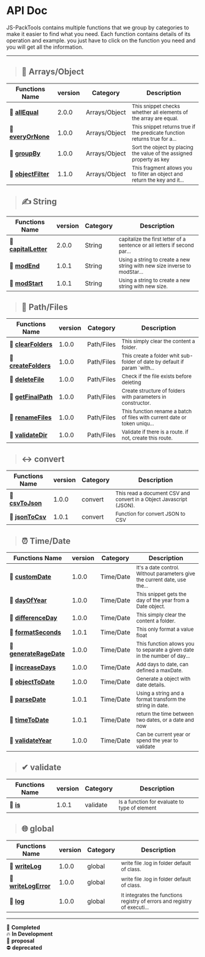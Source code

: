 # API Doc

JS-PackTools contains multiple functions that we group by categories to make it easier to find what you need. Each function contains details of its operation and example. you just have to click on the function you need and you will get all the information.
___
>## 🧾 Arrays/Object 

| Functions Name | version | Category | Description |
|---|---|---|---|
|🌱  [**allEqual**](https://jasp402.github.io/js-packtools/#/en/api/v1/allEqual) | 2.0.0 | Arrays/Object | <sub>This snippet checks whether all elements of the array are equal.</sub> |
|🌱  [**everyOrNone**](https://jasp402.github.io/js-packtools/#/en/api/v1/everyOrNone) | 1.0.0 | Arrays/Object | <sub>This snippet returns true if the predicate function returns true for a...</sub> |
|🌱  [**groupBy**](https://jasp402.github.io/js-packtools/#/en/api/v1/groupBy) | 1.0.0 | Arrays/Object | <sub>Sort the object by placing the value of the assigned property as key</sub> |
|🌱  [**objectFilter**](https://jasp402.github.io/js-packtools/#/en/api/v1/objectFilter) | 1.1.0 | Arrays/Object | <sub>This fragment allows you to filter an object and return the key and it...</sub> |
>## ✍ String 

| Functions Name | version | Category | Description |
|---|---|---|---|
|🌱  [**capitalLetter**](https://jasp402.github.io/js-packtools/#/en/api/v1/capitalLetter) | 2.0.0 | String | <sub>capitalize the first letter of a sentence or all letters if second par...</sub> |
|🌱  [**modEnd**](https://jasp402.github.io/js-packtools/#/en/api/v1/modEnd) | 1.0.1 | String | <sub>Using a string to create a new string with new size inverse to modStar...</sub> |
|🌱  [**modStart**](https://jasp402.github.io/js-packtools/#/en/api/v1/modStart) | 1.0.1 | String | <sub>Using a string to create a new string with new size.</sub> |
>## 📁 Path/Files 

| Functions Name | version | Category | Description |
|---|---|---|---|
|🌱  [**clearFolders**](https://jasp402.github.io/js-packtools/#/en/api/v1/clearFolders) | 1.0.0 | Path/Files | <sub>This simply clear the content a folder.</sub> |
|🌱  [**createFolders**](https://jasp402.github.io/js-packtools/#/en/api/v1/createFolders) | 1.0.0 | Path/Files | <sub>This create a folder whit sub-folder of date by default if param `with...</sub> |
|🌱  [**deleteFile**](https://jasp402.github.io/js-packtools/#/en/api/v1/deleteFile) | 1.0.0 | Path/Files | <sub>Check if the file exists before deleting</sub> |
|🌱  [**getFinalPath**](https://jasp402.github.io/js-packtools/#/en/api/v1/getFinalPath) | 1.0.0 | Path/Files | <sub>Create structure of folders with parameters in constructor.</sub> |
|🌱  [**renameFiles**](https://jasp402.github.io/js-packtools/#/en/api/v1/renameFiles) | 1.0.0 | Path/Files | <sub>This function rename a batch of files with current date or token uniqu...</sub> |
|🌱  [**validateDir**](https://jasp402.github.io/js-packtools/#/en/api/v1/validateDir) | 1.0.0 | Path/Files | <sub>Validate if there is a route. if not, create this route.</sub> |
>## ↔ convert 

| Functions Name | version | Category | Description |
|---|---|---|---|
|🌱  [**csvToJson**](https://jasp402.github.io/js-packtools/#/en/api/v1/csvToJson) | 1.0.0 | convert | <sub>This read a document CSV and convert in a Object Javascript (JSON).</sub> |
|🌱  [**jsonToCsv**](https://jasp402.github.io/js-packtools/#/en/api/v1/jsonToCsv) | 1.0.1 | convert | <sub>Function for convert JSON to CSV</sub> |
>## ⏰ Time/Date 

| Functions Name | version | Category | Description |
|---|---|---|---|
|🌱  [**customDate**](https://jasp402.github.io/js-packtools/#/en/api/v1/customDate) | 1.0.0 | Time/Date | <sub>It's a date control. Without parameters give the current date, use the...</sub> |
|🌱  [**dayOfYear**](https://jasp402.github.io/js-packtools/#/en/api/v1/dayOfYear) | 1.0.0 | Time/Date | <sub>This snippet gets the day of the year from a Date object.</sub> |
|🌱  [**differenceDay**](https://jasp402.github.io/js-packtools/#/en/api/v1/differenceDay) | 1.0.0 | Time/Date | <sub>This simply clear the content a folder.</sub> |
|🌱  [**formatSeconds**](https://jasp402.github.io/js-packtools/#/en/api/v1/formatSeconds) | 1.0.1 | Time/Date | <sub>This only format a value float</sub> |
|🌱  [**generateRageDate**](https://jasp402.github.io/js-packtools/#/en/api/v1/generateRageDate) | 1.0.0 | Time/Date | <sub>This function allows you to separate a given date in the number of day...</sub> |
|🌱  [**increaseDays**](https://jasp402.github.io/js-packtools/#/en/api/v1/increaseDays) | 1.0.0 | Time/Date | <sub>Add days to date, can defined a maxDate.</sub> |
|🌱  [**objectToDate**](https://jasp402.github.io/js-packtools/#/en/api/v1/objectToDate) | 1.0.0 | Time/Date | <sub>Generate a object with date details.</sub> |
|🌱  [**parseDate**](https://jasp402.github.io/js-packtools/#/en/api/v1/parseDate) | 1.0.1 | Time/Date | <sub>Using a string and a format transform the string in date.</sub> |
|🌱  [**timeToDate**](https://jasp402.github.io/js-packtools/#/en/api/v1/timeToDate) | 1.0.1 | Time/Date | <sub>return the time between two dates, or a date and now</sub> |
|🌱  [**validateYear**](https://jasp402.github.io/js-packtools/#/en/api/v1/validateYear) | 1.0.0 | Time/Date | <sub>Can be current year or spend the year to validate</sub> |
>## ✔ validate 

| Functions Name | version | Category | Description |
|---|---|---|---|
|🌱  [**is**](https://jasp402.github.io/js-packtools/#/en/api/v1/is) | 1.0.1 | validate | <sub>Is a function for evaluate to type of element</sub> |
>## 🌐 global 

| Functions Name | version | Category | Description |
|---|---|---|---|
|🌱  [**writeLog**](https://jasp402.github.io/js-packtools/#/en/api/v1/writeLog) | 1.0.0 | global | <sub>write file .log in folder default of class.</sub> |
|🌱  [**writeLogError**](https://jasp402.github.io/js-packtools/#/en/api/v1/writeLogError) | 1.0.0 | global | <sub>write file .log in folder default of class.</sub> |
|🌱  [**log**](https://jasp402.github.io/js-packtools/#/en/api/v1/log) | 1.0.0 | global | <sub>It integrates the functions registry of errors and registry of executi...</sub> |

___
:seedling: **Completed** <br>
:fire: **In Development** <br>
:speech_balloon: **proposal** <br>
⛔ **deprecated** <br>
